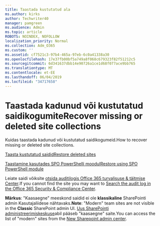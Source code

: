 ```yaml
---
title: Taastada kustutatud ala
ms.author: kirks
author: Techwriter40
manager: pamgreen
ms.audience: Admin
ms.topic: article
ROBOTS: NOINDEX, NOFOLLOW
localization_priority: Normal
ms.collection: Adm_O365
ms.custom: ''
ms.assetid: cf7521c3-97b4-465a-97eb-6c0a41338a30
ms.openlocfilehash: 17e37fb00bf5a749a8f068c679323f82f51212c5
ms.sourcegitcommit: 6d341637dbb14e90726a1ce1d68f077ace9bb765
ms.translationtype: MT
ms.contentlocale: et-EE
ms.lasthandoff: 06/04/2019
ms.locfileid: "34717658"
---
```

# <a name="recover-missing-or-deleted-site-collections"></a><span data-ttu-id="fcb80-102">Taastada kadunud või kustutatud saidikogumite</span><span class="sxs-lookup"><span data-stu-id="fcb80-102">Recover missing or deleted site collections</span></span>

<span data-ttu-id="fcb80-103">Kuidas taastada kadunud või kustutatud saidikogumeid.</span><span class="sxs-lookup"><span data-stu-id="fcb80-103">How to recover missing or deleted site collections.</span></span>

[<span data-ttu-id="fcb80-104">Taasta kustutatud saidid</span><span class="sxs-lookup"><span data-stu-id="fcb80-104">Restore deleted sites</span></span>](https://docs.microsoft.com/en-us/sharepoint/restore-deleted-site-collection)

[<span data-ttu-id="fcb80-105">Taastamine kasutades SPO PowerShelli moodul</span><span class="sxs-lookup"><span data-stu-id="fcb80-105">Restore using SPO PowerShell module</span></span>](https://support.office.com/en-us/article/Introduction-to-the-SharePoint-Online-Management-Shell-C16941C3-19B4-4710-8056-34C034493429)

<span data-ttu-id="fcb80-106">Leiate saidi võiksite [otsida auditilogis Office 365 turvalisuse &amp; täitmise Center](https://docs.microsoft.com/en-us/office365/securitycompliance/search-the-audit-log-in-security-and-compliance).</span><span class="sxs-lookup"><span data-stu-id="fcb80-106">If you cannot find the site you may want to [Search the audit log in the Office 365 Security &amp; Compliance Center](https://docs.microsoft.com/en-us/office365/securitycompliance/search-the-audit-log-in-security-and-compliance).</span></span>

<span data-ttu-id="fcb80-107">**Märkus**: "Kaasaegne" meeskond saidid ei ole **klassikaline** SharePointi admin Kasutajaliidese nähtavaks.</span><span class="sxs-lookup"><span data-stu-id="fcb80-107">**Note**: "Modern" team sites are not visible in the **Classic** SharePoint admin UI.</span></span> <span data-ttu-id="fcb80-108">[Uus SharePointi administreerimiskeskuse](https://docs.microsoft.com/en-us/sharepoint/get-started-new-admin-center)abil pääseb "kaasaegne" saite.</span><span class="sxs-lookup"><span data-stu-id="fcb80-108">You can access the list of "modern" sites from the [New Sharepoint admin center](https://docs.microsoft.com/en-us/sharepoint/get-started-new-admin-center).</span></span>


